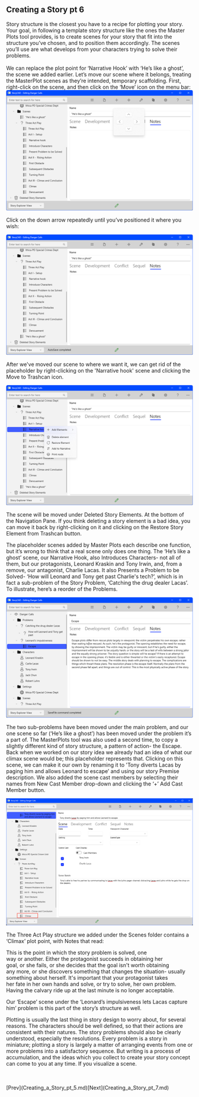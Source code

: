 ## Creating a Story pt 6 ##
Story structure is the closest you have to a recipe for plotting your story. Your goal, in following a template story structure like the ones the Master Plots tool provides, is to create scenes for your story that fit into the structure you’ve chosen, and to position them accordingly. The scenes you’ll use are what develops from your characters trying to solve their problems. <br/>
  <br/>
We can replace the plot point for ‘Narrative Hook’ with  ‘He’s like a ghost’, the scene we added earlier. Let’s move our scene where it belongs, treating the MasterPlot scenes as they’re intended, temporary scaffolding. First, right-click on the scene, and then click on the ‘Move’ icon on the menu bar: <br/>
![](Danger-Calls-Move-Scene.png)

Click on the down arrow repeatedly until you’ve positioned it where you wish: <br/>

![](Danger-Calls-after-Scene-Move.png)


After we've moved our scene to where we want it, we can get rid of the placeholder by right-clicking on the 'Narrative hook' scene and clicking the Move to Trashcan icon.  <br/>

![](Danger-Calls-Delete-Placeholder.png)

The scene will be moved under Deleted Story Elements. At the bottom of the Navigation Pane. If you think deleting a story element is a bad idea, you can move it back by right-clicking on it and clicking on the Restore Story Element from Trashcan button.  <br/>

The placeholder scenes added by Master Plots each describe one function, but it’s wrong to think that a real scene only does one thing. The ‘He’s like a ghost’ scene, our Narrative Hook, also Introduces Characters- not all of them, but our protagonists, Leonard Kraskin and Tony Irwin, and, from a remove, our antagonist, Charlie Lacas. It also Presents a Problem to be Solved- ‘How will Leonard and Tony get past Charlie's tech?’, which is in fact a sub-problem of the Story Problem, ‘Catching the drug dealer Lacas’.  To illustrate, here’s a reorder of the Problems. <br/>

![](Problems-and-Scenes-Reordered.png)

The two sub-problems have been moved under the main problem, and our one scene so far (‘He’s like a ghost’) has been moved under the problem it’s a part of.  The MasterPlots tool was also used a second time, to copy a slightly different kind of story structure, a pattern of action- the Escape.  Back when we worked on our story idea we already had an idea of what our climax scene  would be; this placeholder represents that. Clicking on this scene, we can make it our own by renaming it to 'Tony diverts Lacas by paging him and allows Leonard to escape’ and using our story Premise description. We also added the scene cast members by selecting their names from New Cast Member drop-down and clicking the ‘+’ Add Cast Member button. <br/>

![](Danger-Calls-Climax.png)

The Three Act Play structure we added under the Scenes folder contains a ‘Climax’ plot point, with Notes that read: <br/>

   This is the point in which the story problem is solved, one <br/>
way or another. Either the protagonist succeeds in obtaining her <br/>
goal, or she fails, or she decides that the goal isn't worth obtaining <br/>
any more, or she discovers something that changes the situation- usually <br/>
something about herself. It's important that your protagonist takes <br/>
her fate in her own hands and solve, or try to solve, her own problem. <br/>
Having the calvary ride up at the last minute is no longer acceptable. <br/>


Our ‘Escape’ scene under the ‘Leonard’s impulsiveness lets Lacas capture him’ problem is this part of the story’s structure as well.  <br/>

Plotting is usually the last thing in story design to worry about, for several reasons.  The characters should be well defined, so that their actions are consistent with their natures.  The story problems should also be clearly understood, especially the resolutions.  Every problem is a story in miniature; plotting a story is largely a matter of arranging events from one or more problems into a satisfactory sequence.  But writing is a process of accumulation, and the ideas which you collect to create your story concept can come to you at any time.  If you visualize a scene. <br/>

 <br/>
 <br/>
[Prev](Creating_a_Story_pt_5.md)[Next](Creating_a_Story_pt_7.md) <br/>
